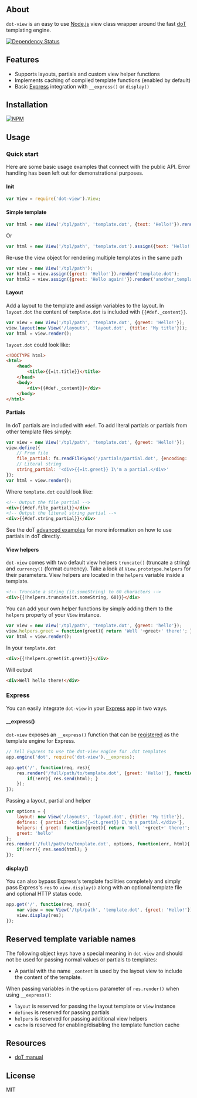 ## About

`dot-view` is an easy to use [Node.js](http://www.nodejs.org) view class wrapper around the fast [doT](https://www.npmjs.org/package/dot) templating engine.

[![Dependency Status](https://david-dm.org/bartve/dot-view.png)](https://david-dm.org/bartve/dot-view)

## Features

  * Supports layouts, partials and custom view helper functions
  * Implements caching of compiled template functions (enabled by default)
  * Basic [Express](http://expressjs.com/) integration with `__express()` or `display()`

## Installation

[![NPM](https://nodei.co/npm/dot-view.png?downloads=true)](https://nodei.co/npm/dot-view/)

## Usage

### Quick start
Here are some basic usage examples that connect with the public API. Error handling has been left out for demonstrational purposes.

#### Init

```javascript
var View = require('dot-view').View;
```

#### Simple template

```javascript
var html = new View('/tpl/path', 'template.dot', {text: 'Hello!'}).render();
```

Or

```javascript
var html = new View('/tpl/path', 'template.dot').assign({text: 'Hello!'}).render();
```

Re-use the view object for rendering multiple templates in the same path
```javascript
var view = new View('/tpl/path');
var html1 = view.assign({greet: 'Hello!'}).render('template.dot');
var html2 = view.assign({greet: 'Hello again!'}).render('another_template.dot');
```

#### Layout
Add a layout to the template and assign variables to the layout. In `layout.dot` the content of `template.dot` is included with `{{#def._content}}`.
```javascript
var view = new View('/tpl/path', 'template.dot', {greet: 'Hello!'});
view.layout(new View('/layouts', 'layout.dot', {title: 'My title'}));
var html = view.render();
```

`layout.dot` could look like:

```html
<!DOCTYPE html>
<html>
	<head>
		<title>{{=it.title}}</title>
	</head>
	<body>
		<div>{{#def._content}}</div>
	</body>
</html>
```

#### Partials

In doT partials are included with `#def`. To add literal partials or partials from other template files simply:
```javascript
var view = new View('/tpl/path', 'template.dot', {greet: 'Hello!'});
view.define({
	// From file
	file_partial: fs.readFileSync('/partials/partial.dot', {encoding: 'utf8'}),
	// Literal string
	string_partial: '<div>{{=it.greet}} I\'m a partial.</div>'
});
var html = view.render();
```

Where `template.dot` could look like:

```html
<!-- Output the file partial -->
<div>{{#def.file_partial}}</div>
<!-- Output the literal string partial -->
<div>{{#def.string_partial}}</div>
```

See the doT [advanced examples](https://github.com/olado/doT/blob/master/examples/advancedsnippet.txt) for more information on how to use partials in doT directly.

#### View helpers

`dot-view` comes with two default view helpers `truncate()` (truncate a string) and `currency()` (format currency). Take a look at `View.prototype.helpers` for their parameters. View helpers are located in the `helpers` variable inside a template.

```html
<!-- Truncate a string (it.someString) to 60 characters -->
<div>{{!helpers.truncate(it.someString, 60)}}</div>
```

You can add your own helper functions by simply adding them to the `helpers` property of your `View` instance.

```javascript
var view = new View('/tpl/path', 'template.dot', {greet: 'hello'});
view.helpers.greet = function(greet){ return 'Well '+greet+' there!'; };
var html = view.render();
```

In your `template.dot`

```html
<div>{{!helpers.greet(it.greet)}}</div>
```

Will output

```html
<div>Well hello there!</div>
```

### Express

You can easily integrate `dot-view` in your [Express](http://expressjs.com/) app in two ways.

#### __express()
`dot-view` exposes an `__express()` function that can be [registered](http://expressjs.com/api.html#app.engine) as the template engine for Express.
```javascript
// Tell Express to use the dot-view engine for .dot templates
app.engine('dot', require('dot-view').__express);

app.get('/', function(req, res){
	res.render('/full/path/to/template.dot', {greet: 'Hello!'}, function(err, html){
		if(!err){ res.send(html); }
	});
});
```

Passing a layout, partial and helper
```javascript
var options = {
	layout: new View('/layouts', 'layout.dot', {title: 'My title'}),
	defines: { partial: '<div>{{=it.greet}} I\'m a partial.</div>'},
	helpers: { greet: function(greet){ return 'Well '+greet+' there!'; } },
	greet: 'hello'
};
res.render('/full/path/to/template.dot', options, function(err, html){
	if(!err){ res.send(html); }
});
```

#### display()
You can also bypass Express's template facilities completely and simply pass Express's `res` to `view.display()` along with an optional template file and optional HTTP status code.

```javascript
app.get('/', function(req, res){
	var view = new View('/tpl/path', 'template.dot', {greet: 'Hello!'});
	view.display(res);
});
```

## Reserved template variable names
The following object keys have a special meaning in `dot-view` and should not be used for passing normal values or partials to templates:
  * A partial with the name `_content` is used by the layout view to include the content of the template.

When passing variables in the `options` parameter of `res.render()` when using `__express()`:
  * `layout` is reserved for passing the layout template or `View` instance
  * `defines` is reserved for passing partials
  * `helpers` is reserved for passing additional view helpers
  * `cache` is reserved for enabling/disabling the template function cache

## Resources

  * [doT manual](http://olado.github.io/doT/)

## License

MIT